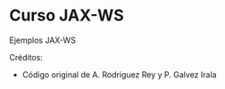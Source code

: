 Curso JAX-WS
=======

Ejemplos JAX-WS



Cr&eacute;ditos:
- C&oacute;digo original de A. Rodriguez Rey y P. Galvez Irala